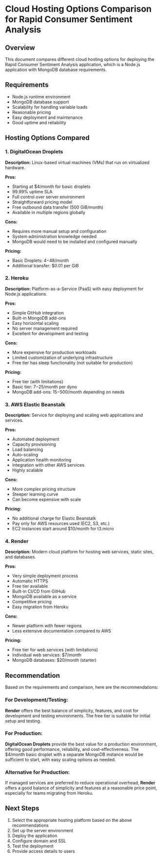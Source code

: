 # Cloud Hosting Options Comparison for Rapid Consumer Sentiment Analysis

## Overview
This document compares different cloud hosting options for deploying the Rapid Consumer Sentiment Analysis application, which is a Node.js application with MongoDB database requirements.

## Requirements
- Node.js runtime environment
- MongoDB database support
- Scalability for handling variable loads
- Reasonable pricing
- Easy deployment and maintenance
- Good uptime and reliability

## Hosting Options Compared

### 1. DigitalOcean Droplets
**Description:** Linux-based virtual machines (VMs) that run on virtualized hardware.

**Pros:**
- Starting at $4/month for basic droplets
- 99.99% uptime SLA
- Full control over server environment
- Straightforward pricing model
- Free outbound data transfer (500 GiB/month)
- Available in multiple regions globally

**Cons:**
- Requires more manual setup and configuration
- System administration knowledge needed
- MongoDB would need to be installed and configured manually

**Pricing:**
- Basic Droplets: $4-$48/month
- Additional transfer: $0.01 per GiB

### 2. Heroku
**Description:** Platform-as-a-Service (PaaS) with easy deployment for Node.js applications.

**Pros:**
- Simple GitHub integration
- Built-in MongoDB add-ons
- Easy horizontal scaling
- No server management required
- Excellent for development and testing

**Cons:**
- More expensive for production workloads
- Limited customization of underlying infrastructure
- Free tier has sleep functionality (not suitable for production)

**Pricing:**
- Free tier (with limitations)
- Basic tier: $7-$25/month per dyno
- MongoDB add-ons: $15-$500/month depending on needs

### 3. AWS Elastic Beanstalk
**Description:** Service for deploying and scaling web applications and services.

**Pros:**
- Automated deployment
- Capacity provisioning
- Load balancing
- Auto-scaling
- Application health monitoring
- Integration with other AWS services
- Highly scalable

**Cons:**
- More complex pricing structure
- Steeper learning curve
- Can become expensive with scale

**Pricing:**
- No additional charge for Elastic Beanstalk
- Pay only for AWS resources used (EC2, S3, etc.)
- EC2 instances start around $10/month for t3.micro

### 4. Render
**Description:** Modern cloud platform for hosting web services, static sites, and databases.

**Pros:**
- Very simple deployment process
- Automatic HTTPS
- Free tier available
- Built-in CI/CD from GitHub
- MongoDB available as a service
- Competitive pricing
- Easy migration from Heroku

**Cons:**
- Newer platform with fewer regions
- Less extensive documentation compared to AWS

**Pricing:**
- Free tier for web services (with limitations)
- Individual web services: $7/month
- MongoDB databases: $20/month (starter)

## Recommendation

Based on the requirements and comparison, here are the recommendations:

### For Development/Testing:
**Render** offers the best balance of simplicity, features, and cost for development and testing environments. The free tier is suitable for initial setup and testing.

### For Production:
**DigitalOcean Droplets** provide the best value for a production environment, offering good performance, reliability, and cost-effectiveness. The $4/month basic droplet with a separate MongoDB instance would be sufficient to start, with easy scaling options as needed.

### Alternative for Production:
If managed services are preferred to reduce operational overhead, **Render** offers a good balance of simplicity and features at a reasonable price point, especially for teams migrating from Heroku.

## Next Steps
1. Select the appropriate hosting platform based on the above recommendations
2. Set up the server environment
3. Deploy the application
4. Configure domain and SSL
5. Test the deployment
6. Provide access details to users
